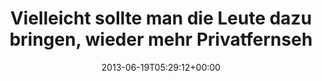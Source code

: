 ---
retweeted: false
source: <a href="http://tapbots.com/tweetbot" rel="nofollow">Tweetbot for iOS</a>
entities:
  hashtags: []
  symbols: []
  user_mentions: []
  urls:
  - url: http://t.co/L17nW8cg26
    expanded_url: http://youtu.be/oHyfFeUT1-s
    display_url: youtu.be/oHyfFeUT1-s
    indices:
    - '106'
    - '128'
display_text_range:
- '0'
- '128'
favorite_count: '0'
id_str: '347224523118100481'
truncated: false
retweet_count: '0'
id: '347224523118100481'
possibly_sensitive: false
created_at: Wed Jun 19 05:29:12 +0000 2013
favorited: false
full_text: Vielleicht sollte man die Leute dazu bringen, wieder mehr Privatfernsehen
  und weniger YouTube zu schauen.
lang: de
quote_url: http://youtu.be/oHyfFeUT1-s
tags:
- pesos/twitter
date: '2013-06-19T05:29:12+00:00'
src: https://twitter.com/bascht/status/347224523118100481
original_url: https://twitter.com/bascht/status/347224523118100481
type: twitter_tweet
text: Vielleicht sollte man die Leute dazu bringen, wieder mehr Privatfernsehen und
  weniger YouTube zu schauen.
title: Vielleicht sollte man die Leute dazu bringen, wieder mehr Privatfernseh

---